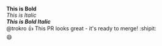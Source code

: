 **This is Bold**  
*This is Italic*  
**_This is Bold Italic_**  
@trokro :+1: This PR looks great - it's ready to merge! :shipit:  
:smile:  
